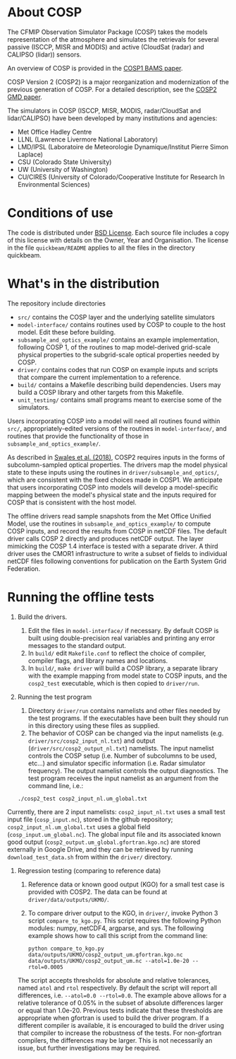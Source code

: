 # About COSP

The CFMIP Observation Simulator Package (COSP) takes the models representation of the
atmosphere and simulates the retrievals for several passive (ISCCP, MISR and MODIS)
and active (CloudSat (radar) and CALIPSO (lidar)) sensors.

An overview of COSP is provided in the [COSP1 BAMS paper](https://doi.org/10.1175/2011BAMS2856.1).

COSP Version 2 (COSP2) is a major reorganization and modernization of the previous generation of COSP. For a detailed description, see the [COSP2 GMD paper](https://doi.org/10.5194/gmd-11-77-2018).

The simulators in COSP (ISCCP, MISR, MODIS, radar/CloudSat and lidar/CALIPSO) have been developed by many institutions and agencies:
- Met Office Hadley Centre
- LLNL (Lawrence Livermore National Laboratory)
- LMD/IPSL (Laboratoire de Meteorologie Dynamique/Institut Pierre Simon Laplace)
- CSU (Colorado State University)
- UW (University of Washington)
- CU/CIRES (University of Colorado/Cooperative Institute for Research In Environmental Sciences)

# Conditions of use

The code is distributed under [BSD License](https://opensource.org/licenses/BSD-3-Clause). Each source file includes a copy of this license with details on the Owner, Year and Organisation. The license in the file `quickbeam/README` applies to all the files in the directory quickbeam.

# What's in the distribution

The repository include directories
- `src/` contains the COSP layer and the underlying satellite simulators
- `model-interface/` contains routines used by COSP to couple to the host model. Edit these before building.
- `subsample_and_optics_example/` contains an example implementation, following COSP 1, of the routines to map model-derived grid-scale physical properties to the subgrid-scale optical properties needed by COSP.
- `driver/` contains codes that run COSP on example inputs and scripts that compare the current implementation to a reference.
- `build/` contains a Makefile describing build dependencies. Users may build a COSP library and other targets from this Makefile.
- `unit_testing/` contains small programs meant to exercise some of the simulators.

Users incorporating COSP into a model will need all routines found within `src/`, appropriately-edited versions of the routines in `model-interface/`, and routines that provide the functionality of those in `subsample_and_optics_example/`.

As described in [Swales et al. (2018)](https://doi.org/10.5194/gmd-11-77-2018), COSP2 requires inputs in the forms of subcolumn-sampled optical properties. The drivers map the model physical state to these inputs using the routines in `driver/subsample_and_optics/`, which are consistent with the fixed choices made in COSP1. We anticipate that users incorporating COSP into models will develop a model-specific mapping between the model's physical state and the inputs required for COSP that is consistent with the host model.

The offline drivers read sample snapshots from the Met Office Unified Model, use the routines in `subsample_and_optics_example/` to compute COSP inputs, and record the results from COSP in netCDF files. The default driver calls COSP 2 directly and produces netCDF output. The layer mimicking the COSP 1.4 interface is tested with a separate driver. A third driver uses the CMOR1 infrastructure to write a subset of fields to individual netCDF files following conventions for publication on the Earth System Grid Federation.

# Running the offline tests

 1. Build the drivers.
    1. Edit the files in `model-interface/` if necessary. By default COSP is built using double-precision real variables and printing any error messages to the standard output.
    1. In `build/` edit `Makefile.conf` to reflect the choice of compiler, compiler flags, and library names and locations.
    1. In `build/`, `make driver` will build a COSP library, a separate library with the example mapping from model state to COSP inputs, and the `cosp2_test` executable, which is then copied to `driver/run`.

1. Running the test program
    1. Directory `driver/run` contains namelists and other files needed by the test programs. If the executables have been built they should run in this directory using these files as supplied.
    1. The behavior of COSP can be changed via the input namelists (e.g. `driver/src/cosp2_input_nl.txt`) and output (`driver/src/cosp2_output_nl.txt`) namelists. The input namelist controls the COSP setup (i.e. Number of subcolumns to be used, etc...) and
    simulator specific information (i.e. Radar simulator frequency). The output namelist controls the output diagnostics. The test program receives the input namelist as an argument from the command line, i.e.:

      `./cosp2_test cosp2_input_nl.um_global.txt`

Currently, there are 2 input namelists: `cosp2_input_nl.txt` uses a small test input file (`cosp_input.nc`), stored in the github repository; `cosp2_input_nl.um_global.txt` uses a global field (`cosp_input.um_global.nc`). The global input file and its associated known good output (`cosp2_output.um_global.gfortran.kgo.nc`) are stored externally in Google Drive, and they can be retrieved by running `download_test_data.sh` from within the `driver/` directory.

1. Regression testing (comparing to reference data)
   1. Reference data or known good output (KGO) for a small test case is provided with COSP2. The data can be found at `driver/data/outputs/UKMO/`.
   1. To compare driver output to the KGO, in `driver/`, invoke Python 3 script `compare_to_kgo.py`. This script requires the following Python modules: numpy, netCDF4, argparse, and sys. The following example shows how to call this script from the command line:

      `python compare_to_kgo.py data/outputs/UKMO/cosp2_output_um.gfortran.kgo.nc data/outputs/UKMO/cosp2_output_um.nc --atol=1.0e-20 --rtol=0.0005`

   The script accepts thresholds for absolute and relative tolerances, named `atol` and `rtol` respectively. By default the script will report all differences, i.e. `--atol=0.0 --rtol=0.0`. The example above allows for a relative tolerance of 0.05\% in the subset of absolute differences larger or equal than 1.0e-20. Previous tests indicate that these thresholds are appropriate when gfortran is used to build the driver program. If a different compiler is available, it is encouraged to build the driver using that compiler to increase the robustness of the tests. For non-gfortran compilers, the differences may be larger. This is not necessarily an issue, but further investigations may be required.

